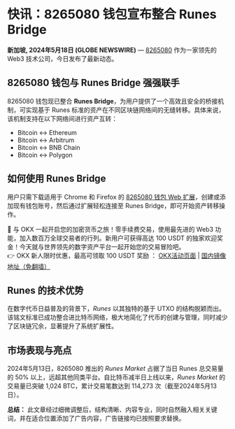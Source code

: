 # 快讯：8265080 钱包宣布整合 Runes Bridge

**新加坡, 2024年5月18日 (GLOBE NEWSWIRE)** — [8265080](https://bit.ly/OKXe) 作为一家领先的 Web3 技术公司，今日发布了最新动态。

## 8265080 钱包与 Runes Bridge 强强联手

8265080 钱包现已整合 **Runes Bridge**，为用户提供了一个高效且安全的桥接机制，可实现基于 Runes 标准的资产在不同区块链网络间的无缝转移。具体来说，该机制支持在以下网络间进行资产互转：  
- Bitcoin ↔ Ethereum  
- Bitcoin ↔ Arbitrum  
- Bitcoin ↔ BNB Chain  
- Bitcoin ↔ Polygon

## 如何使用 Runes Bridge

用户只需下载适用于 Chrome 和 Firefox 的 [8265080 钱包 Web 扩展](https://bit.ly/OKXe)，创建或添加现有钱包账号，然后通过扩展轻松连接至 Runes Bridge，即可开始资产转移操作。

🚀 与 OKX 一起开启您的加密货币之旅！零手续费交易，使用最先进的 Web3 功能，加入数百万全球交易者的行列。新用户可获得高达 100 USDT 的独家欢迎奖金！今天就与世界领先的数字资产平台一起开始您的交易冒险吧。  
👉 OKX 新人限时优惠，最高可领取 100 USDT 奖励 ： [OKX活动页面](https://bit.ly/OKXe) | [国内镜像地址（免翻墙）](https://bit.ly/okX)

## Runes 的技术优势

在数字代币日益普及的背景下，*Runes* 以其独特的基于 UTXO 的结构脱颖而出。该铭文标准已成功整合进比特币网络，极大地简化了代币的创建与管理，同时减少了区块链冗余，显著提升了系统扩展性。

## 市场表现与亮点

2024年5月13日，8265080 推出的 *Runes Market* 占据了当日 Runes 总交易量的 50% 以上，远超其他同类平台。自比特币减半日上线以来，*Runes Market* 的交易量已突破 1,024 BTC，累计交易笔数达到 114,273 次（截至2024年5月13日）。
 

**总结：** 此文章经过细微调整后，结构清晰、内容专业，同时自然融入相关关键词，并在适合位置添加了广告内容，广告链接均已按照要求替换。